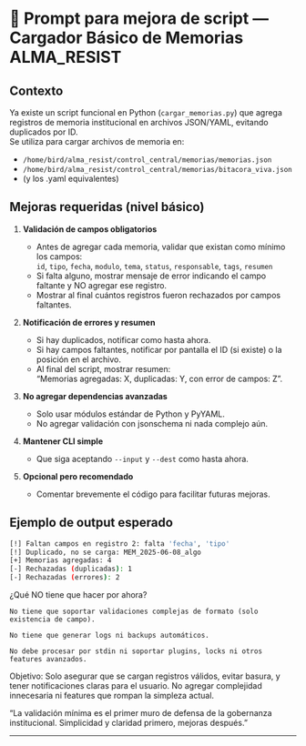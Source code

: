 # 🧠 Prompt para mejora de script — Cargador Básico de Memorias ALMA_RESIST

## Contexto
Ya existe un script funcional en Python (`cargar_memorias.py`) que agrega registros de memoria institucional en archivos JSON/YAML, evitando duplicados por ID.  
Se utiliza para cargar archivos de memoria en:
- `/home/bird/alma_resist/control_central/memorias/memorias.json`
- `/home/bird/alma_resist/control_central/memorias/bitacora_viva.json`
- (y los .yaml equivalentes)

## Mejoras requeridas (nivel básico)

1. **Validación de campos obligatorios**
   - Antes de agregar cada memoria, validar que existan como mínimo los campos:  
     `id`, `tipo`, `fecha`, `modulo`, `tema`, `status`, `responsable`, `tags`, `resumen`
   - Si falta alguno, mostrar mensaje de error indicando el campo faltante y NO agregar ese registro.
   - Mostrar al final cuántos registros fueron rechazados por campos faltantes.

2. **Notificación de errores y resumen**
   - Si hay duplicados, notificar como hasta ahora.
   - Si hay campos faltantes, notificar por pantalla el ID (si existe) o la posición en el archivo.
   - Al final del script, mostrar resumen:  
     “Memorias agregadas: X, duplicadas: Y, con error de campos: Z”.

3. **No agregar dependencias avanzadas**
   - Solo usar módulos estándar de Python y PyYAML.
   - No agregar validación con jsonschema ni nada complejo aún.

4. **Mantener CLI simple**
   - Que siga aceptando `--input` y `--dest` como hasta ahora.

5. **Opcional pero recomendado**
   - Comentar brevemente el código para facilitar futuras mejoras.

## Ejemplo de output esperado

```bash
[!] Faltan campos en registro 2: falta 'fecha', 'tipo'
[!] Duplicado, no se carga: MEM_2025-06-08_algo
[+] Memorias agregadas: 4
[-] Rechazadas (duplicadas): 1
[-] Rechazadas (errores): 2
```
¿Qué NO tiene que hacer por ahora?

    No tiene que soportar validaciones complejas de formato (solo existencia de campo).

    No tiene que generar logs ni backups automáticos.

    No debe procesar por stdin ni soportar plugins, locks ni otros features avanzados.

Objetivo:
Solo asegurar que se cargan registros válidos, evitar basura, y tener notificaciones claras para el usuario.
No agregar complejidad innecesaria ni features que rompan la simpleza actual.

“La validación mínima es el primer muro de defensa de la gobernanza institucional. Simplicidad y claridad primero, mejoras después.”

---